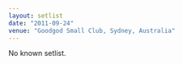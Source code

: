 ```yaml
---
layout: setlist
date: "2011-09-24"
venue: "Goodgod Small Club, Sydney, Australia"
---
```


No known setlist.
